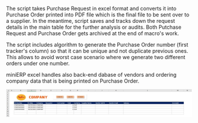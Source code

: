 <p>The script takes Purchase Request in excel format and converts it into Purchase Order printed into PDF file which is the final file to be sent over to a supplier. In the meantime, script saves and tracks down the request details in the main table for the further analysis or audits. Both Putchase Request and Purchase Order gets archived at the end of macro's work.</p>
<p>The script includes algorithm to generate the Purchase Order number (first tracker's column) so that it can be unique and not duplicate previous ones. This allows to avoid worst case scenario where we generate two different orders under one number.</p>
<p>miniERP excel handles also back-end dabase of vendors and ordering company data that is being printed on Purchase Order.</p>
<img src="images/tracker.JPG">

